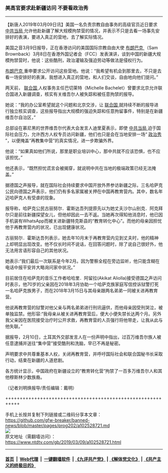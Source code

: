 ### 美高官要求赴新疆访问 不要看政治秀
------------------------

<div class="post_content" itemprop="articleBody">
 <p>
  【新唐人2019年03月09日讯】美国一名负责宗教自由事务的高级官员近日要求
  <a href="https://www.ntdtv.com/gb/中共当局.htm">
   中共当局
  </a>
  允许他赴新疆了解大规模拘禁营的情况，并表示不只是去看一场事先安排好的表演，要进入真正的营地，去了解实际情况。
 </p>
 <p>
  美国之音3月9日报导，正在香港访问的美国国际宗教自由大使
  <a href="https://www.ntdtv.com/gb/布朗巴克.htm">
   布朗巴克
  </a>
  （Sam Brownback）3月8日在香港外国记者会（FCC）发表演讲，谈到中国的新疆大规模拘禁营时，他说：这些酷刑，政治灌输及强迫劳动等做法是侵权行为。
 </p>
 <p>
  <a href="https://www.ntdtv.com/gb/布朗巴克.htm">
   布朗巴克
  </a>
  重申要求公开访问这些营地。他说：“我希望有机会到那里去，不只是去看一场安排好的表演，我想进入真正的营地，和人们交谈，自由地向他们提问。”
 </p>
 <p>
  两天前，
  <a href="https://www.ntdtv.com/gb/联合国.htm">
   联合国
  </a>
  人权事务主任巴切莱特（Michelle Bachelet）曾要求北京允许联合国进入新疆调查，核实有关维吾尔人被失踪和被任意拘禁的报导。
 </p>
 <p>
  她说：“我的办公室希望就这个问题和北京交涉，让
  <a href="https://www.ntdtv.com/gb/联合国.htm">
   联合国
  </a>
  就持续不断的报导进行独立核实调查，这些报导指出大规模的强迫失踪和任意拘留事件，特别是在新疆维吾尔自治区，”
 </p>
 <p>
  总部设在慕尼黑的世界维吾尔代表大会发言人迪里夏表示，即使
  <a href="https://www.ntdtv.com/gb/中共当局.htm">
   中共当局
  </a>
  迫于国际社会压力，允许西方人权专员访问新疆，他们也只是会在当地安排一场“
  <a href="https://www.ntdtv.com/gb/政治秀.htm">
   政治秀
  </a>
  ”，以便掩盖“再教集中营”的真实情况，进一步欺骗外界。
 </p>
 <p>
  他说：“如果真如他们所说，那里是职业培训中心，那中共就不应该恐惧，也不应该担忧。”
 </p>
 <p>
  他还表示，“既然担忧谎言会被揭穿，就说明中共在当地的极端政策已经无法掩盖。”
 </p>
 <p>
  据德国之声报导，就在国际社会持续要求中国开放外界参访新疆之际，三名哈萨克公民向德国之声表示，他们仍有多名家属被关押在中国再教育营内。其中，数名年迈哈萨克人有受虐的现象。
 </p>
 <p>
  报导称，哈萨克公民古丽努尔．霍斯达吾列提原先以为她丈夫沙尔山别克．阿克拜尔只是前往新疆探望女儿，但他却因此一去不返。当她再次得知他消息时，他已因手机装有WhatsApp而被关进新疆特克斯县的“教育转化中心”。而他的母亲因担忧他于再教育营内的状况，已出现健康状况。
 </p>
 <p>
  古丽努尔．霍斯达吾列表示，她去年10月末于再教育营内见到丈夫时，他的精神上却明显出现改变。他不仅长时间不说话，在回答问题时，除了说自己很好外，他无法用言语形容自己的其他状况。
 </p>
 <p>
  她表示:“我们最后一次联系是今年2月。因为警察全程在旁边监听，他只能含糊在电话中报平安并大略询问家中状况。”
 </p>
 <p>
  目前居住在哈萨克的音乐工作者哈哈里．阿留拉(Akikat Aliolla)接受德国之声访问时表示，他70岁的父亲因在2018年3月协助一个哈萨克族家庭写信控诉狱警打死一名哈萨克族男子，而在2018年3月15日与其母亲跟两名弟弟一同被关进再教育营。
 </p>
 <p>
  他说再教育营的狱警对他父亲与两名弟弟进行刑讯逼供，而他母亲因受刑哭泣，被单独监禁。他形容:“我母亲从被关进再教育营后，便大小便失禁长达两个月。另外我父亲因在医院接受治疗时公开求救，再教育营的人员强行将他带走，让我从此与他失联。”
 </p>
 <p>
  据报导，2月10日，土耳其外交部发言人在一份声明中指出，过百万维吾尔族人被任意逮捕并送往“集中营”接受酷刑和洗脑，早已不再是秘密。
 </p>
 <p>
  声明要求中共尊重基本人权，关闭再教育营，并呼吁国际社会和联合国秘书长采取行动，结束在新疆的人道悲剧。
 </p>
 <p>
  各方统计显示，中国政府在新疆设立的“教育转化营”拘禁了一百多万维吾尔人和其他穆斯林少数族裔。
 </p>
 <p>
  （记者刘明焕报导/责任编辑：戴明）
 </p>
 <div class="single_ad">
 </div>
</div>

+++++++++++++++++++++++++++++++++++++++++++++++++++++++++++<br/><br/>
手机上长按并复制下列链接或二维码分享本文章：<br/>
https://github.com/gfw-breaker/banned-news/blob/master/pages/prog202/a102528721.md <br/>
<a href='https://github.com/gfw-breaker/banned-news/blob/master/pages/prog202/a102528721.md'><img src='https://github.com/gfw-breaker/banned-news/blob/master/pages/prog202/a102528721.md.png'/></a> <br/>
原文地址（需翻墙访问）：https://www.ntdtv.com/gb/2019/03/09/a102528721.html


------------------------
#### [首页](https://github.com/gfw-breaker/banned-news/blob/master/README.md) &nbsp;|&nbsp; [Web代理](https://github.com/labour-camp/helloworld) &nbsp;|&nbsp; [一键翻墙软件](https://github.com/gfw-breaker/nogfw/blob/master/README.md) &nbsp;| [《九评共产党》](https://github.com/gfw-breaker/9ping.md/blob/master/README.md#九评之一评共产党是什么) | [《解体党文化》](https://github.com/gfw-breaker/jtdwh.md/blob/master/README.md) | [《共产主义的终极目的》](https://github.com/gfw-breaker/gczydzjmd.md/blob/master/README.md)

